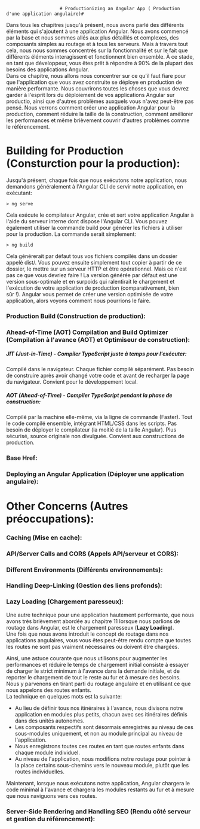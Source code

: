                         # Productionizing an Angular App ( Production d'une application angulaire)#
                
Dans tous les chapitres jusqu'à présent, nous avons parlé des différents éléments qui s'ajoutent à une application Angular. Nous avons commencé par la base et nous sommes allés aux plus détaillés et complexes, des composants simples au routage et à tous les serveurs. Mais à travers tout cela, nous nous sommes concentrés sur la fonctionnalité et sur le fait que différents éléments interagissent et fonctionnent bien ensemble. À ce stade, en tant que développeur, vous êtes prêt à répondre à 90% de la plupart des besoins des applications Angular.      
Dans ce chapitre, nous allons nous concentrer sur ce qu'il faut fiare pour que l'application que vous avez construite se déploye en production de manière performante. Nous couvrirons toutes les choses que vous devrez garder à l'esprit lors du déploiement de vos applications Angular sur productio, ainsi que d'autres problèmes auxquels vous n'avez peut-être pas pensé. Nous verrons comment créer une application Angular pour la production, comment réduire la taille de la construction, comment améliorer les performances et même brièvement couvrir d'autres problèmes comme le référencement.       
# Building for Production (Consturction pour la production):
Jusqu'à présent, chaque fois que nous exécutons notre application, nous demandons généralement à l'Angular CLI de servir notre application, en exécutant:    

    > ng serve    
Cela exécute le compilateur Angular, crée et sert votre application Angular à l'aide du serveur interne dont dispose l'Angular CLI. Vous pouvez également utiliser la commande build pour générer les fichiers à utiliser pour la production. La commande serait simplement:    

    > ng build   
Cela générerait par défaut tous vos fichiers compilés dans un dossier appelé dist/. Vous pouvez ensuite simplement tout copier à partir de ce dossier, le mettre sur un serveur HTTP et être opérationnel. Mais ce n'est pas ce que vous devriez faire ! La version générée par défaut est une version sous-optimale et en surpoids qui ralentirait le chargement et l'exécution de votre application de production (comparativement, bien sûr !). Angular vous permet de créer une version optimisée de votre application, alors voyons comment nous pourrions le faire.   
### Production Build (Construction de production):
### Ahead-of-Time (AOT) Compilation and Build Optimizer (Compilation à l'avance (AOT) et Optimiseur de construction): 
##### JIT (Just-in-Time) - Compiler TypeScript juste à temps pour l'exécuter:    
Compilé dans le navigateur.
Chaque fichier compilé séparément.
Pas besoin de construire après avoir changé votre code et avant de recharger la page du navigateur.
Convient pour le développement local.            
##### AOT (Ahead-of-Time) - Compiler TypeScript pendant la phase de construction:
Compilé par la machine elle-même, via la ligne de commande (Faster).
Tout le code compilé ensemble, intégrant HTML/CSS dans les scripts.
Pas besoin de déployer le compilateur (la moitié de la taille Angular).
Plus sécurisé, source originale non divulguée.
Convient aux constructions de production.
### Base Href:  
### Deploying an Angular Application (Déployer une application angulaire): 
# Other Concerns (Autres préoccupations): 
### Caching (Mise en cache): 
### API/Server Calls and CORS (Appels API/serveur et CORS): 
### Different Environments (Différents environnements): 
### Handling Deep-Linking (Gestion des liens profonds):  
### Lazy Loading (Chargement paresseux):  
Une autre technique pour une application hautement performante, que nous avons très brièvement abordée au chapitre 11 lorsque nous parlions de routage dans Angular, est le chargement paresseux (**Lazy Loading**).      
Une fois que nous avons introduit le concept de routage dans nos applications angulaires, vous vous êtes peut-être rendu compte que toutes les routes ne sont pas vraiment nécessaires ou doivent être chargées.     

Ainsi, une astuce courante que nous utilisons pour augmenter les performances et réduire le temps de chargement initial consiste à essayer de charger le strict minimum à l'avance dans la demande initiale, et de reporter le chargement de tout le reste au fur et à mesure des besoins. Nous y parvenons en tirant parti du routage angulaire et en utilisant ce que nous appelons des routes enfants.    
La technique en quelques mots est la suivante:    
* Au lieu de définir tous nos itinéraires à l'avance, nous divisons notre application en modules plus petits, chacun avec ses itinéraires définis dans des unités autonomes.   
* Les composants respectifs sont désormais enregistrés au niveau de ces sous-modules uniquement, et non au module principal au niveau de l'application.    
* Nous enregistrons toutes ces routes en tant que routes enfants dans chaque module individuel.   
* Au niveau de l'application, nous modifions notre routage pour pointer à la place certains sous-chemins vers le nouveau module, plutôt que les routes individuelles.     

Maintenant, lorsque nous exécutons notre application, Angular chargera le code minimal à l'avance et chargera les modules restants au fur et à mesure que nous naviguons vers ces routes.   
### Server-Side Rendering and Handling SEO (Rendu côté serveur et gestion du référencement): 